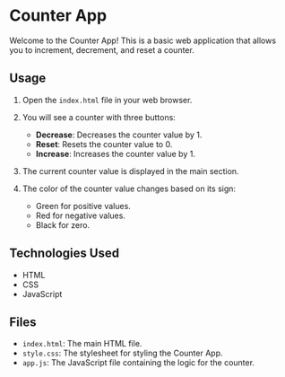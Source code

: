 # Counter App

Welcome to the Counter App! This is a basic web application that allows you to increment, decrement, and reset a counter.

## Usage

1. Open the `index.html` file in your web browser.

2. You will see a counter with three buttons:
   - **Decrease**: Decreases the counter value by 1.
   - **Reset**: Resets the counter value to 0.
   - **Increase**: Increases the counter value by 1.

3. The current counter value is displayed in the main section.

4. The color of the counter value changes based on its sign:
   - Green for positive values.
   - Red for negative values.
   - Black for zero.

## Technologies Used

- HTML
- CSS
- JavaScript

## Files

- `index.html`: The main HTML file.
- `style.css`: The stylesheet for styling the Counter App.
- `app.js`: The JavaScript file containing the logic for the counter.
